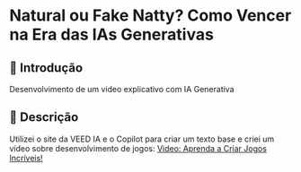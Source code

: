 # Natural ou Fake Natty? Como Vencer na Era das IAs Generativas 

 ## 🚀 Introdução
 Desenvolvimento de um video explicativo com IA Generativa
 ## 📒 Descrição
 Utilizei o site da VEED IA e o Copilot para criar um texto base e criei um vídeo sobre desenvolvimento de jogos:
 [Video: Aprenda a Criar Jogos Incríveis!](https://www.veed.io/view/2a443a1d-23db-470f-9523-e8f76cabd82e?panel=share)



 
